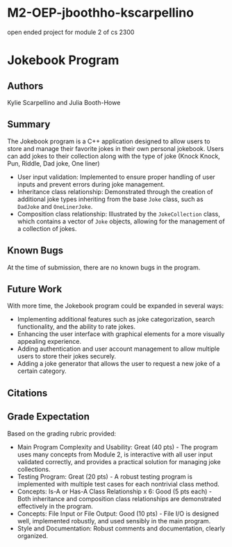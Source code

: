 # M2-OEP-jboothho-kscarpellino
open ended project for module 2 of cs 2300

# Jokebook Program

## Authors
Kylie Scarpellino and Julia Booth-Howe

## Summary
The Jokebook program is a C++ application designed to allow users to store and manage their favorite jokes in their own personal jokebook. Users can add jokes to their collection along with the type of joke (Knock Knock, Pun, Riddle, Dad joke, One liner)
- User input validation: Implemented to ensure proper handling of user inputs and prevent errors during joke management.
- Inheritance class relationship: Demonstrated through the creation of additional joke types inheriting from the base `Joke` class, such as `DadJoke` and `OneLinerJoke`.
- Composition class relationship: Illustrated by the `JokeCollection` class, which contains a vector of `Joke` objects, allowing for the management of a collection of jokes.

## Known Bugs
At the time of submission, there are no known bugs in the program.

## Future Work
With more time, the Jokebook program could be expanded in several ways:
- Implementing additional features such as joke categorization, search functionality, and the ability to rate jokes.
- Enhancing the user interface with graphical elements for a more visually appealing experience.
- Adding authentication and user account management to allow multiple users to store their jokes securely.
- Adding a joke generator that allows the user to request a new joke of a certain category.

## Citations


## Grade Expectation
Based on the grading rubric provided:
- Main Program Complexity and Usability: Great (40 pts) - The program uses many concepts from Module 2, is interactive with all user input validated correctly, and provides a practical solution for managing joke collections.
- Testing Program: Great (20 pts) - A robust testing program is implemented with multiple test cases for each nontrivial class method.
- Concepts: Is-A or Has-A Class Relationship x 6: Good (5 pts each) - Both inheritance and composition class relationships are demonstrated effectively in the program.
- Concepts: File Input or File Output: Good (10 pts) - File I/O is designed well, implemented robustly, and used sensibly in the main program.
- Style and Documentation: Robust comments and documentation, clearly organized.

